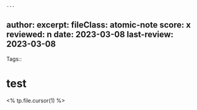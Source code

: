 
	---
author:
excerpt:
fileClass: atomic-note
score: x
reviewed: n
date: 2023-03-08
last-review: 2023-03-08
---
Tags::

# test

<% tp.file.cursor(1) %>
 
	